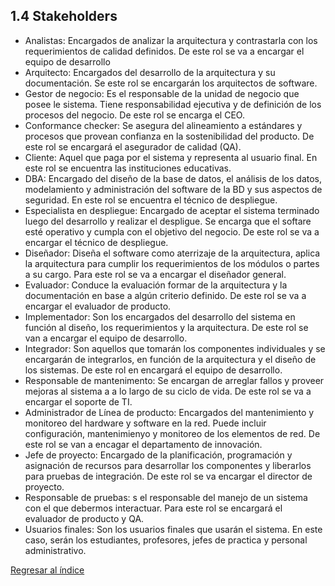 ## 1.4 Stakeholders
- Analistas: Encargados de analizar la arquitectura y contrastarla con los requerimientos de calidad definidos. De este rol se va a encargar el equipo de desarrollo
- Arquitecto: Encargados del desarrollo de la arquitectura y su documentación. Se este rol se encargarán los arquitectos de software.
- Gestor de negocio: Es el responsable de la unidad de negocio que posee le sistema. Tiene responsabilidad ejecutiva y de definición de los procesos del negocio. De este rol se encarga el CEO.
- Conformance checker: Se asegura del alineamiento a estándares y procesos que provean confianza en la sostenibilidad del producto. De este rol se encargará el asegurador de calidad (QA).
- Cliente: Aquel que paga por el sistema y representa al usuario final. En este rol se encuentra las instituciones educativas.
- DBA: Encargado del diseño de la base de datos, el análisis de los datos, modelamiento y administración del software de la BD y sus aspectos de seguridad. En este rol se  encuentra el técnico de despliegue.
- Especialista en despliegue: Encargado de aceptar el sistema terminado luego del desarrollo y realizar el despligue. Se encarga que el softare esté operativo y cumpla con el objetivo del negocio. De este rol se va a encargar el técnico de despliegue.
- Diseñador: Diseña el software como aterrizaje de la arquitectura, aplica la arquitectura para cumplir los requerimientos de los  módulos o partes a su cargo. Para este rol se va a encargar el diseñador general.
- Evaluador: Conduce la evaluación formar de la arquitectura y la documentación en base a algún criterio definido. De este rol se va a encargar el evaluador de producto.
- Implementador: Son los encargados del desarrollo del sistema en función al diseño, los requerimientos y la arquitectura. De este rol se van a encargar el equipo de desarrollo.
- Integrador: Son aquellos que tomarán los componentes individuales y se encargarán de integrarlos, en función de la arquitectura y el diseño de los sistemas. De este rol en encargará el equipo de desarrollo.
- Responsable de mantenimento: Se encargan de arreglar fallos y proveer mejoras al sistema a a lo largo de su ciclo de vida. De este rol se va a encargar el soporte de TI.
- Administrador de Línea de producto: Encargados del mantenimiento y monitoreo del hardware y software en la red. Puede incluir configuración, mantenimienyo y monitoreo de los elementos de red. De este rol se van a encagar el departamento de innovación.
- Jefe de proyecto: Encargado de la planificación, programación y asignación de recursos para desarrollar los componentes y liberarlos para pruebas de integración. De este rol se va encargar el director de proyecto.
- Responsable de pruebas: s el responsable del manejo de un sistema con el que debermos interactuar. Para este rol se encargará el evaluador de producto y QA.
-  Usuarios finales: Son los usuarios finales que usarán el sistema. En este caso, serán los estudiantes, profesores, jefes de practica y personal administrativo.

[Regresar al índice](../../README.md)